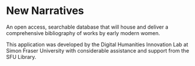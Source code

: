 New Narratives
==============

An open access, searchable database that will house and deliver a
comprehensive bibliography of works by early modern women.

This application was developed by the Digital Humanities Innovation Lab at 
Simon Fraser University with considerable assistance and support from the SFU
Library.

